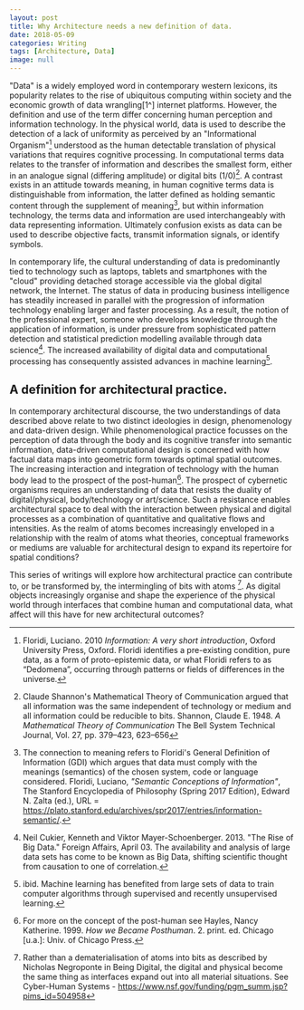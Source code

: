 ```yaml
---
layout: post
title: Why Architecture needs a new definition of data.
date: 2018-05-09
categories: Writing
tags: [Architecture, Data]
image: null
---
```


"Data" is a widely employed word in contemporary western lexicons, its popularity relates to the rise of ubiquitous computing within society and the economic growth of data wrangling[1^] internet platforms. However, the definition and use of the term differ concerning human perception and information technology. In the physical world, data is used to describe the detection of a lack of uniformity as perceived by an "Informational Organism"[^2] understood as the human detectable translation of physical variations that requires cognitive processing. In computational terms data relates to the transfer of information and describes the smallest form, either in an analogue signal (differing amplitude) or digital bits (1/0)[^3]. A contrast exists in an attitude towards meaning, in human cognitive terms data is distinguishable from information, the latter defined as holding semantic content through the supplement of meaning[^4], but within information technology, the terms data and information are used interchangeably with data representing information. Ultimately confusion exists as data can be used to describe objective facts, transmit information signals, or identify symbols.     

In contemporary life, the cultural understanding of data is predominantly tied to technology such as laptops, tablets and smartphones with the "cloud" providing detached storage accessible via the global digital network, the Internet. The status of data in producing business intelligence has steadily increased in parallel with the progression of information technology enabling larger and faster processing. As a result, the notion of the professional expert, someone who develops knowledge through the application of information, is under pressure from sophisticated pattern detection and statistical prediction modelling available through data science[^5]. The increased availability of digital data and computational processing has consequently assisted advances in machine learning[^6].

## A definition for architectural practice.
In contemporary architectural discourse, the two understandings of data described above relate to two distinct ideologies in design, phenomenology and data-driven design. While phenomenological practice focusses on the perception of data through the body and its cognitive transfer into semantic information, data-driven computational design is concerned with how factual data maps into geometric form towards optimal spatial outcomes. The increasing interaction and integration of technology with the human body lead to the prospect of the post-human[^7]. The prospect of cybernetic organisms requires an understanding of data that resists the duality of digital/physical, body/technology or art/science. Such a resistance enables architectural space to deal with the interaction between physical and digital processes as a combination of quantitative and qualitative flows and intensities. As the realm of atoms becomes increasingly enveloped in a relationship with the realm of atoms what theories, conceptual frameworks or mediums are valuable for architectural design to expand its repertoire for spatial conditions?

This series of writings will explore how architectural practice can contribute to, or be transformed by, the intermingling of bits with atoms [^8]. As digital objects increasingly organise and shape the experience of the physical world through interfaces that combine human and computational data, what affect will this have for new architectural outcomes?   


[^1]: The term "Wrangling" is used to describe the process of data collection and protection that has become prevalent by online platforms. It is used by Bruce Sterling to highlight the struggle for control of the internet and the emerging internet of things through forms of machine surveillance. Sterling, Bruce. 2013. _The Epic Struggle of the Internet of Things_. Moscow: Strelka Press.   
[^2]: Floridi, Luciano. 2010 _Information: A very short introduction_, Oxford University Press, Oxford. Floridi identifies a pre-existing condition, pure data, as a form of proto-epistemic data, or what Floridi refers to as “Dedomena”, occurring through patterns or fields of differences in the universe.        
[^3]: Claude Shannon's Mathematical Theory of Communication argued that all information was the same independent of technology or medium and all information could be reducible to bits. Shannon, Claude E. 1948. _A Mathematical Theory of Communication_ The Bell System Technical Journal, Vol. 27, pp. 379–423, 623–656   
[^4]: The connection to meaning refers to Floridi's General Definition of Information (GDI) which argues that data must comply with the meanings (semantics) of the chosen system, code or language considered. Floridi, Luciano, _"Semantic Conceptions of Information"_, The Stanford Encyclopedia of Philosophy (Spring 2017 Edition), Edward N. Zalta (ed.), URL = <https://plato.stanford.edu/archives/spr2017/entries/information-semantic/>.
[^5]: Neil Cukier, Kenneth and Viktor Mayer-Schoenberger. 2013. "The Rise of Big Data." Foreign Affairs, April 03. The availability and analysis of large data sets has come to be known as Big Data, shifting scientific thought from causation to one of correlation.
[^6]: ibid. Machine learning has benefited from large sets of data to train computer algorithms through supervised and recently unsupervised learning.  
[^7]: For more on the concept of the post-human see Hayles, Nancy Katherine. 1999. _How we Became Posthuman_. 2. print. ed. Chicago [u.a.]: Univ. of Chicago Press.
[^8]: Rather than a dematerialisation of atoms into bits as described by Nicholas Negroponte in Being Digital, the digital and physical become the same thing as interfaces expand out into all material situations. See Cyber-Human Systems - https://www.nsf.gov/funding/pgm_summ.jsp?pims_id=504958         

